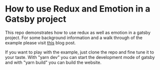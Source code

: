 # How to use Redux and Emotion in a Gatsby project

This repo demonstrates how to use redux as well as emotion in a gatsby project.
For some background information and a walk through of the example please visit 
[this](https://gatsbythemes.com/blog/how-to-use-redux-and-emotion-in-gatsby) blog post. 

If you want to play with the example, just clone the repo and fine tune it to
your taste. With "yarn dev" you can start the development mode of gatsby and
with "yarn build" you can build the website.
